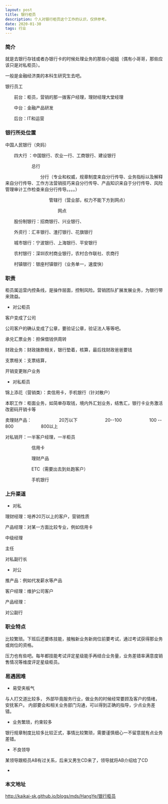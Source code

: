 ```yaml
---
layout: post
title: 银行柜员
description: 个人对银行柜员这个工作的认识，仅供参考。
date: 2020-01-30
tags: 行业   
---
```


### 简介

就是去银行存钱或者办银行卡的时候处理业务的那些小姐姐（偶有小哥哥，那些应该只是对私柜员）。

一般是金融经济类的本科生研究生去吧。

银行员工

&emsp;&emsp;前台：柜员，营销的那一拨客户经理，理财经理大堂经理
   
&emsp;&emsp;中台：金融产品研发
   
&emsp;&emsp;后台：IT和运营

### 银行所处位置

中国人民银行（央妈）

&emsp;&emsp;四大行 ：中国银行、农业一行、工商银行、建设银行
	
&emsp;&emsp;&emsp;&emsp;&emsp;&emsp;总行
    
&emsp;&emsp;&emsp;&emsp;&emsp;&emsp;&emsp;&emsp;分行（专业和权威，规章制度来自分行传导、业务指标以及解释来自分行传导、工作方法营销技巧来自分行传导、产品知识来自于分行传导、风险管理审计工作检查来自分行传导。。。。）		 
			
&emsp;&emsp;&emsp;&emsp;&emsp;&emsp;&emsp;&emsp;&emsp;&emsp;管辖行（营业部，权力不能下方到网点）
					
&emsp;&emsp;&emsp;&emsp;&emsp;&emsp;&emsp;&emsp;&emsp;&emsp;&emsp;&emsp;网点
					     
&emsp;&emsp;股份制银行：招商银行、兴业银行、
	
&emsp;&emsp;外资行：汇丰银行、渣打银行、花旗银行
	
&emsp;&emsp;城市银行：宁波银行、上海银行、平安银行
	
&emsp;&emsp;农村银行：深圳农村商业银行，农村合作联社、农商行
	
&emsp;&emsp;村镇银行：银座村镇银行（业务单一，速度快）

### 职责

柜员属运营内控条线，是操作层面，控制风险。营销团队扩展发展业务，为银行带来效益。

* 对公柜员

客户变成了公司

公司客户的确认变成了公章，要验证公章，验证法人等等吧。

承兑汇票业务：担保借钱供周转

财政业务：财政拨款相关，银行垫着，核算，最后找财政爸爸要钱

支票相关：支票结算，

开销变更账户业务

* 对私柜员

锦上添花（营销类）：卖信用卡，手机银行（针对散户）

本职工作：柜面业务，如简单存取钱，境内外汇划业务，结售汇，银行卡业务激活改密码开销卡等

卖理财产品：
&emsp;&emsp;&emsp;&emsp;&emsp;&emsp;20万以下
&emsp;&emsp;&emsp;&emsp;&emsp;&emsp;20--100
&emsp;&emsp;&emsp;&emsp;&emsp;&emsp;100 -- 800
&emsp;&emsp;&emsp;&emsp;&emsp;&emsp;800以上		   

对私销开：一半客户经理，一半柜员
          
&emsp;&emsp;&emsp;&emsp;&emsp;&emsp;信用卡
		  
&emsp;&emsp;&emsp;&emsp;&emsp;&emsp;理财产品
		  
&emsp;&emsp;&emsp;&emsp;&emsp;&emsp;ETC（需要出去到处跑客户）
		  
&emsp;&emsp;&emsp;&emsp;&emsp;&emsp;手机银行
		  
		  


### 上升渠道

* 对私

理财经理：培养20万以上的客户，营销性质

产品经理：对某一方面比较专业，例如信用卡

中级经理

主任

对私副行长

* 对公

推产品：例如代发薪水等产品

客户经理：维护公司客户

产品经理：

对公副行

### 职业特点

比较繁琐。下班后还要练技能，接触新业务新岗位前要考试，通过考试获得那业务或岗位的资格。

压力也有些吧。每年都技能考试评定星级能手再结合业务量，业务差错率满意度销售情况等维度评定星级柜员。



### 易遇困难

* 易受夹板气

与人打交道比较多，
外部毕竟服务行业，做业务的时候经常要顾及客户的情绪，安抚客户。
内部要会和相关业务部门沟通，可以得到正确的指导，少点业务差错。

* 业务繁琐，约束较多

银行规章制度比较多比较正式，事情比较繁琐，需要谨慎细心一不留意就有点业务差错。

* 不良领导

某领导跟柜员AB有过关系，后来又男生CD来了，领导就将AB介绍给了CD

*

### 本文地址

http://kaikai-sk.github.io/blogs/mds/HangYe/银行柜员




